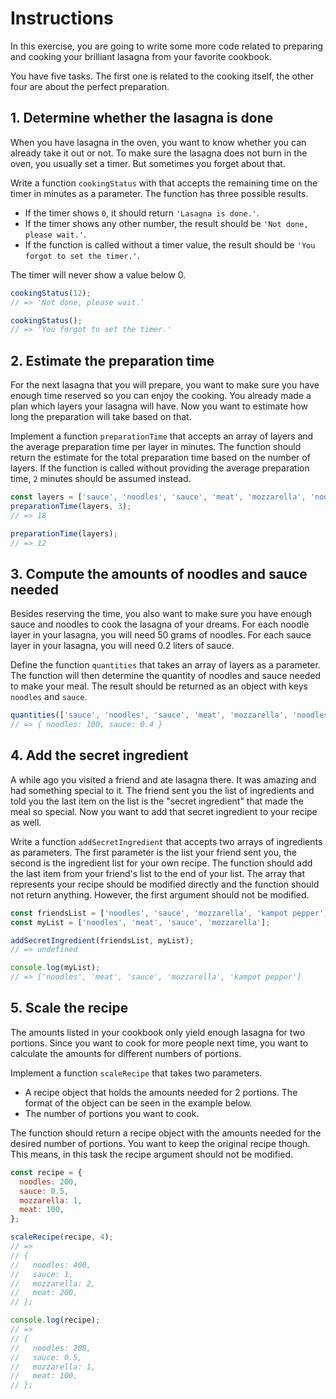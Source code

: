 # Instructions

In this exercise, you are going to write some more code related to preparing and cooking your brilliant lasagna from your favorite cookbook.

You have five tasks.
The first one is related to the cooking itself, the other four are about the perfect preparation.

## 1. Determine whether the lasagna is done

When you have lasagna in the oven, you want to know whether you can already take it out or not.
To make sure the lasagna does not burn in the oven, you usually set a timer.
But sometimes you forget about that.

Write a function `cookingStatus` with that accepts the remaining time on the timer in minutes as a parameter.
The function has three possible results.

- If the timer shows `0`, it should return `'Lasagna is done.'`.
- If the timer shows any other number, the result should be `'Not done, please wait.'`.
- If the function is called without a timer value, the result should be `'You forgot to set the timer.'`.

The timer will never show a value below 0.

```javascript
cookingStatus(12);
// => 'Not done, please wait.'

cookingStatus();
// => 'You forgot to set the timer.'
```

## 2. Estimate the preparation time

For the next lasagna that you will prepare, you want to make sure you have enough time reserved so you can enjoy the cooking.
You already made a plan which layers your lasagna will have.
Now you want to estimate how long the preparation will take based on that.

Implement a function `preparationTime` that accepts an array of layers and the average preparation time per layer in minutes.
The function should return the estimate for the total preparation time based on the number of layers.
If the function is called without providing the average preparation time, `2` minutes should be assumed instead.

```javascript
const layers = ['sauce', 'noodles', 'sauce', 'meat', 'mozzarella', 'noodles'];
preparationTime(layers, 3);
// => 18

preparationTime(layers);
// => 12
```

## 3. Compute the amounts of noodles and sauce needed

Besides reserving the time, you also want to make sure you have enough sauce and noodles to cook the lasagna of your dreams.
For each noodle layer in your lasagna, you will need 50 grams of noodles.
For each sauce layer in your lasagna, you will need 0.2 liters of sauce.

Define the function `quantities` that takes an array of layers as a parameter.
The function will then determine the quantity of noodles and sauce needed to make your meal.
The result should be returned as an object with keys `noodles` and `sauce`.

```javascript
quantities(['sauce', 'noodles', 'sauce', 'meat', 'mozzarella', 'noodles']);
// => { noodles: 100, sauce: 0.4 }
```

## 4. Add the secret ingredient

A while ago you visited a friend and ate lasagna there.
It was amazing and had something special to it.
The friend sent you the list of ingredients and told you the last item on the list is the "secret ingredient" that made the meal so special.
Now you want to add that secret ingredient to your recipe as well.

Write a function `addSecretIngredient` that accepts two arrays of ingredients as parameters.
The first parameter is the list your friend sent you, the second is the ingredient list for your own recipe.
The function should add the last item from your friend's list to the end of your list.
The array that represents your recipe should be modified directly and the function should not return anything.
However, the first argument should not be modified.

```javascript
const friendsList = ['noodles', 'sauce', 'mozzarella', 'kampot pepper'];
const myList = ['noodles', 'meat', 'sauce', 'mozzarella'];

addSecretIngredient(friendsList, myList);
// => undefined

console.log(myList);
// => ['noodles', 'meat', 'sauce', 'mozzarella', 'kampot pepper']
```

## 5. Scale the recipe

The amounts listed in your cookbook only yield enough lasagna for two portions.
Since you want to cook for more people next time, you want to calculate the amounts for different numbers of portions.

Implement a function `scaleRecipe` that takes two parameters.

- A recipe object that holds the amounts needed for 2 portions.
  The format of the object can be seen in the example below.
- The number of portions you want to cook.

The function should return a recipe object with the amounts needed for the desired number of portions.
You want to keep the original recipe though.
This means, in this task the recipe argument should not be modified.

```javascript
const recipe = {
  noodles: 200,
  sauce: 0.5,
  mozzarella: 1,
  meat: 100,
};

scaleRecipe(recipe, 4);
// =>
// {
//   noodles: 400,
//   sauce: 1,
//   mozzarella: 2,
//   meat: 200,
// };

console.log(recipe);
// =>
// {
//   noodles: 200,
//   sauce: 0.5,
//   mozzarella: 1,
//   meat: 100,
// };
```
